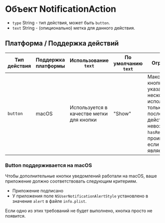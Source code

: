 # Объект NotificationAction

* `type` String - тип действия, может быть `button`.
* `text` String - (опиционально) метка для данного действия.

## Платформа / Поддержка действий

| Тип действия | Поддержка платформы | Использование `text`                     | По умолчанию `text` | Ограничения                                                                                                                                                                       |
| ------------ | ------------------- | ---------------------------------------- | ------------------- | --------------------------------------------------------------------------------------------------------------------------------------------------------------------------------- |
| `button`     | macOS               | Используется в качестве метки для кнопки | "Show"              | Максимум одна кнопка, если указано несколько, используется только последнее.  Это действие также невозможно с `hasReply` и будет проигнорирован, если `hasReply` является `true`. |

### Button поддерживается на macOS

Чтобы дополнительные кнопки уведомлений работали на macOS, ваше приложение должно соответствовать следующим критериям.

* Приложение подписано
* У приложения поле `NSUserNotificationAlertStyle` установлено в значение `alert` в файле `info.plist`.

Если одно из этих требований не будет выполнено, кнопка просто не появится.
